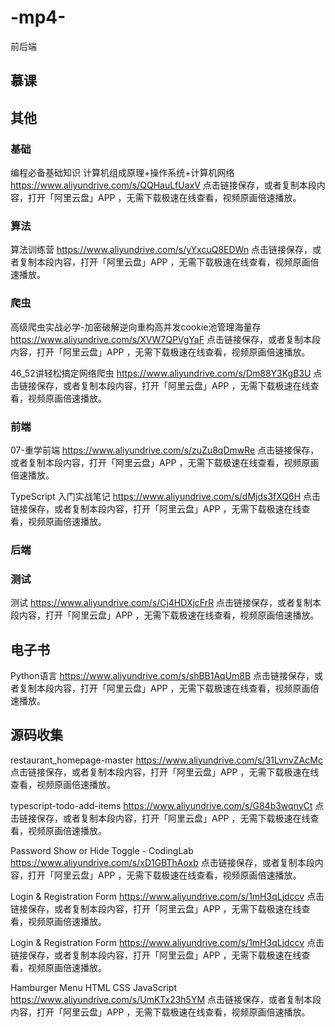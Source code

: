 # -mp4-
前后端
## 慕课



## 其他
### 基础
编程必备基础知识 计算机组成原理+操作系统+计算机网络
https://www.aliyundrive.com/s/QQHauLfUaxV
点击链接保存，或者复制本段内容，打开「阿里云盘」APP ，无需下载极速在线查看，视频原画倍速播放。

### 算法
算法训练营
https://www.aliyundrive.com/s/yYxcuQ8EDWn
点击链接保存，或者复制本段内容，打开「阿里云盘」APP ，无需下载极速在线查看，视频原画倍速播放。

### 爬虫
高级爬虫实战必学-加密破解逆向重构高并发cookie池管理海量存
https://www.aliyundrive.com/s/XVW7QPVgYaF
点击链接保存，或者复制本段内容，打开「阿里云盘」APP ，无需下载极速在线查看，视频原画倍速播放。

46_52讲轻松搞定网络爬虫
https://www.aliyundrive.com/s/Dm88Y3KgB3U
点击链接保存，或者复制本段内容，打开「阿里云盘」APP ，无需下载极速在线查看，视频原画倍速播放。

### 前端
07-重学前端
https://www.aliyundrive.com/s/zuZu8qDmwRe
点击链接保存，或者复制本段内容，打开「阿里云盘」APP ，无需下载极速在线查看，视频原画倍速播放。

TypeScript 入门实战笔记
https://www.aliyundrive.com/s/dMjds3fXQ6H
点击链接保存，或者复制本段内容，打开「阿里云盘」APP ，无需下载极速在线查看，视频原画倍速播放。


### 后端

### 测试
测试
https://www.aliyundrive.com/s/Cj4HDXjcFrR
点击链接保存，或者复制本段内容，打开「阿里云盘」APP ，无需下载极速在线查看，视频原画倍速播放。


## 电子书
Python语言
https://www.aliyundrive.com/s/shBB1AqUm8B
点击链接保存，或者复制本段内容，打开「阿里云盘」APP ，无需下载极速在线查看，视频原画倍速播放。

## 源码收集
restaurant_homepage-master
https://www.aliyundrive.com/s/31LvnvZAcMc
点击链接保存，或者复制本段内容，打开「阿里云盘」APP ，无需下载极速在线查看，视频原画倍速播放。

typescript-todo-add-items
https://www.aliyundrive.com/s/G84b3wqnyCt
点击链接保存，或者复制本段内容，打开「阿里云盘」APP ，无需下载极速在线查看，视频原画倍速播放。

Password Show or Hide Toggle - CodingLab
https://www.aliyundrive.com/s/xD1GBThAoxb
点击链接保存，或者复制本段内容，打开「阿里云盘」APP ，无需下载极速在线查看，视频原画倍速播放。

Login & Registration Form
https://www.aliyundrive.com/s/1mH3qLjdccv
点击链接保存，或者复制本段内容，打开「阿里云盘」APP ，无需下载极速在线查看，视频原画倍速播放。

Login & Registration Form
https://www.aliyundrive.com/s/1mH3qLjdccv
点击链接保存，或者复制本段内容，打开「阿里云盘」APP ，无需下载极速在线查看，视频原画倍速播放。

Hamburger Menu HTML CSS JavaScript
https://www.aliyundrive.com/s/UmKTx23h5YM
点击链接保存，或者复制本段内容，打开「阿里云盘」APP ，无需下载极速在线查看，视频原画倍速播放。

